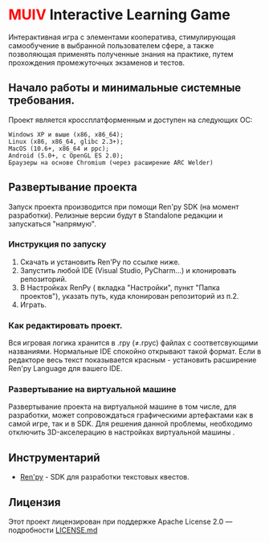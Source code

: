 # <span style='color: red;'>MUIV</span> Interactive Learning Game

Интерактивная игра с элементами кооператива, стимулирующая самообучение в выбранной пользователем сфере, а также позволяющая применять полученные знания на практике, путем прохождения промежуточных экзаменов и тестов.

## Начало работы и минимальные системные требования.

Проект является кроссплатформенным и доступен на следующих ОС:

```
Windows XP и выше (x86, x86_64);
Linux (x86, x86_64, glibc 2.3+);
MacOS (10.6+, x86_64 и ppc);
Android (5.0+, с OpenGL ES 2.0);
Браузеры на основе Chromium (через расширение ARC Welder)

```

## Развертывание проекта
Запуск проекта производится при помощи Ren'py SDK (на момент разработки). Релизные версии будут в Standalone редакции и запускаться "напрямую".

### Инструкция по запуску 
1. Скачать и установить Ren'Py по ссылке ниже.
2. Запустить любой IDE (Visual Studio, PyCharm...) и клонировать репозиторий.
3. В Настройках RenPy ( вкладка "Настройки", пункт "Папка проектов"), указать путь, куда клонирован репозиторий из п.2.
4. Играть.

### Как редактировать проект.
Вся игровая логика хранится в .rpy (≠.rpyc) файлах с соответсвующими названиями. Нормальные IDE спокойно открывают такой формат. Если в редакторе весь текст показывается красным - установить расширение Ren'py Language для вашего IDE.

### Развертывание на виртуальной машине
Развертывание проекта на виртуальной машине в том числе, для разработки, может сопровождаться графическими артефактами как в самой игре, так и в SDK. Для решения данной проблемы, необходимо отключить 3D-акселерацию в настройках виртуальной машины .  

## Инструментарий

* [Ren'py](https://www.renpy.org/) - SDK для разработки текстовых квестов.


## Лицензия

Этот проект лицензирован при поддержке Apache License 2.0 — подробности [LICENSE.md](LICENSE.md) 

